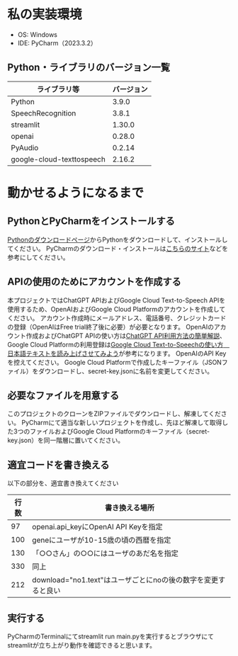 # 私の実装環境

* OS: Windows
* IDE: PyCharm（2023.3.2）

## Python・ライブラリのバージョン一覧

| ライブラリ等 | バージョン |
| --- | --- |
| Python | 3.9.0 |
| SpeechRecognition | 3.8.1 |
| streamlit | 1.30.0 |
| openai | 0.28.0 |
| PyAudio | 0.2.14 |
| google-cloud-texttospeech | 2.16.2 |


# 動かせるようになるまで
## PythonとPyCharmをインストールする
[Pythonのダウンロードページ](https://www.python.org/downloads/)からPythonをダウンロードして、インストールしてください。
PyCharmのダウンロード・インストールは[こちらのサイト](https://sukkiri.jp/technologies/ides/pycharm/pycharm-win.html)などを参考にしてください。

## APIの使用のためにアカウントを作成する
本プロジェクトではChatGPT APIおよびGoogle Cloud Text-to-Speech APIを使用するため、OpenAIおよびGoogle Cloud Platformのアカウントを作成してください。
アカウント作成時にメールアドレス、電話番号、クレジットカードの登録（OpenAIはFree trial終了後に必要）が必要となります。
OpenAIのアカウント作成およびChatGPT APIの使い方は[ChatGPT API利用方法の簡単解説](https://qiita.com/mikito/items/b69f38c54b362c20e9e6)、Google Cloud Platformの利用登録は[Google Cloud Text-to-Speechの使い方　日本語テキストを読み上げさせてみよう](https://blog.apar.jp/web/9893/)が参考になります。 
OpenAIのAPI Keyを控えてください。
Google Cloud Platformで作成したキーファイル（JSONファイル）をダウンロードし、secret-key.jsonに名前を変更してください。

## 必要なファイルを用意する
このプロジェクトのクローンをZIPファイルでダウンロードし、解凍してください。
PyCharmにて適当な新しいプロジェクトを作成し、先ほど解凍して取得した3つのファイルおよびGoogle Cloud Platformのキーファイル（secret-key.json）を同一階層に置いてください。

## 適宜コードを書き換える
以下の部分を、適宜書き換えてください

| 行数 | 書き換える場所 |
| --- | --- |
| 97 | openai.api_keyにOpenAI API Keyを指定 |
| 100 | geneにユーザが10-15歳の頃の西暦を指定 |
| 130 | 「○○さん」の○○にはユーザのあだ名を指定 |
| 330 | 同上 |
| 212 | download="no1.text"はユーザごとにnoの後の数字を変更すると良い |

## 実行する
PyCharmのTerminalにてstreamlit run main.pyを実行するとブラウザにてstreamlitが立ち上がり動作を確認できると思います。
